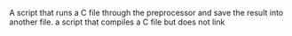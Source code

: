 A script that runs a C file through the preprocessor and save the result into another file.
a script that compiles a C file but does not link
